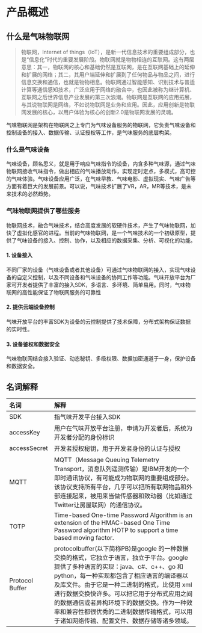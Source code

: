 # 产品概述

## 什么是气味物联网

> 物联网，Internet of things（IoT），是新一代信息技术的重要组成部分，也是“信息化”时代的重要发展阶段。物联网就是物物相连的互联网。这有两层意思：其一，物联网的核心和基础仍然是互联网，是在互联网基础上的延伸和扩展的网络；其二，其用户端延伸和扩展到了任何物品与物品之间，进行信息交换和通信，也就是物物相息。物联网通过智能感知、识别技术与普适计算等通信感知技术，广泛应用于网络的融合中，也因此被称为继计算机、互联网之后世界信息产业发展的第三次浪潮。物联网是互联网的应用拓展，与其说物联网是网络，不如说物联网是业务和应用。因此，应用创新是物联网发展的核心，以用户体验为核心的创新2.0是物联网发展的灵魂。

气味物联网是架构在物联网之上专门为气味设备服务的物联网，它负责气味设备和控制设备的接入、数据传输、认证授权等工作，是气味服务的底层构架。

### 什么是气味设备

气味设备，顾名思义，就是用于响应气味指令的设备，内含多种气味源，通过气味物联网接收气味指令，做出相应的气味播放动作，实现定时定点，多模式，高可控的气味体验。气味设备应用广泛，在气味早教、气味电影、虚拟现实、气味广告等方面有着巨大的发展前景。可以说，气味技术扩展了VR，AR，MR等技术，是未来技术的必然趋势。

### 气味物联网提供了哪些服务

物联网技术，融合气味技术，结合高度发展的软硬件技术，产生了气味物联网，加快了虚拟化感官的进程。当前的气味物联网，是一个气味技术的一个初级原型，提供了气味设备的接入、控制、协作，以及相应的数据采集、分析、可视化的功能。

#### 1.  设备接入

不同厂家的设备（气味设备或者其他设备）可通过气味物联网的接入，实现气味设备的自定义控制，以及不同设备和气味设备的协同工作等功能。气味开放平台为厂家可开发者提供了丰富的接入SDK，多语言、多环境、简单易用。同时，气味物联网的高性能保证了物联网服务的可靠性

#### 2.  提供云端设备控制

气味开放平台的丰富SDK为设备的云控制提供了技术保障，分布式架构保证数据的实时性。

#### 3.  设备鉴权和数据安全

气味物联网结合接入验证、动态秘钥、多级权限、数据加密通道于一身，保护设备和数据安全。





## 名词解释

| 名词                  | 解释                                  |
|:-----------------     |:--------------------------------------| 
| SDK                   | 指气味开发平台接入SDK               | 
| accessKey             | 用户在气味开放平台注册，申请为开发者后，系统为开发者分配的身份标识            |
| accessSecret          | 开发者授权秘钥，用于开发者身份的认证与授权            |
| MQTT          | MQTT（Message Queuing Telemetry Transport，消息队列遥测传输）是IBM开发的一个即时通讯协议，有可能成为物联网的重要组成部分。该协议支持所有平台，几乎可以把所有联网物品和外部连接起来，被用来当做传感器和致动器（比如通过Twitter让房屋联网）的通信协议。            |
| TOTP          | Time-based One-time Password Algorithm is an extension of the HMAC-based One Time Password algorithm HOTP to support a time based moving factor.            |
| Protocol Buffer | protocolbuffer(以下简称PB)是google 的一种数据交换的格式，它独立于语言，独立于平台。google 提供了多种语言的实现：java、c#、c++、go 和 python，每一种实现都包含了相应语言的编译器以及库文件。由于它是一种二进制的格式，比使用 xml 进行数据交换快许多。可以把它用于分布式应用之间的数据通信或者异构环境下的数据交换。作为一种效率和兼容性都很优秀的二进制数据传输格式，可以用于诸如网络传输、配置文件、数据存储等诸多领域。|

